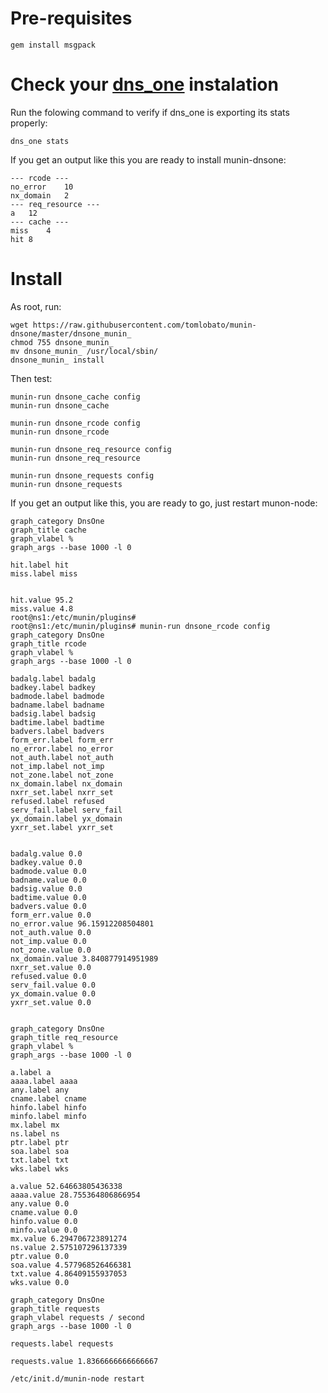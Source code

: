 # Pre-requisites

```
gem install msgpack
```

# Check your [dns_one](https://github.com/tomlobato/dns_one) instalation

Run the folowing command to verify if dns_one is exporting its stats properly:

```
dns_one stats
```

If you get an output like this you are ready to install munin-dnsone:

```
--- rcode ---
no_error	10
nx_domain	2
--- req_resource ---
a	12
--- cache ---
miss	4
hit	8
```

# Install

As root, run:

```
wget https://raw.githubusercontent.com/tomlobato/munin-dnsone/master/dnsone_munin_
chmod 755 dnsone_munin_
mv dnsone_munin_ /usr/local/sbin/
dnsone_munin_ install
```

Then test:

```
munin-run dnsone_cache config
munin-run dnsone_cache

munin-run dnsone_rcode config
munin-run dnsone_rcode

munin-run dnsone_req_resource config
munin-run dnsone_req_resource

munin-run dnsone_requests config
munin-run dnsone_requests
```

If you get an output like this, you are ready to go, just restart munon-node:

```
graph_category DnsOne
graph_title cache
graph_vlabel %
graph_args --base 1000 -l 0

hit.label hit
miss.label miss


hit.value 95.2
miss.value 4.8
root@ns1:/etc/munin/plugins# 
root@ns1:/etc/munin/plugins# munin-run dnsone_rcode config
graph_category DnsOne
graph_title rcode
graph_vlabel %
graph_args --base 1000 -l 0

badalg.label badalg
badkey.label badkey
badmode.label badmode
badname.label badname
badsig.label badsig
badtime.label badtime
badvers.label badvers
form_err.label form_err
no_error.label no_error
not_auth.label not_auth
not_imp.label not_imp
not_zone.label not_zone
nx_domain.label nx_domain
nxrr_set.label nxrr_set
refused.label refused
serv_fail.label serv_fail
yx_domain.label yx_domain
yxrr_set.label yxrr_set


badalg.value 0.0
badkey.value 0.0
badmode.value 0.0
badname.value 0.0
badsig.value 0.0
badtime.value 0.0
badvers.value 0.0
form_err.value 0.0
no_error.value 96.15912208504801
not_auth.value 0.0
not_imp.value 0.0
not_zone.value 0.0
nx_domain.value 3.840877914951989
nxrr_set.value 0.0
refused.value 0.0
serv_fail.value 0.0
yx_domain.value 0.0
yxrr_set.value 0.0


graph_category DnsOne
graph_title req_resource
graph_vlabel %
graph_args --base 1000 -l 0

a.label a
aaaa.label aaaa
any.label any
cname.label cname
hinfo.label hinfo
minfo.label minfo
mx.label mx
ns.label ns
ptr.label ptr
soa.label soa
txt.label txt
wks.label wks

a.value 52.64663805436338
aaaa.value 28.755364806866954
any.value 0.0
cname.value 0.0
hinfo.value 0.0
minfo.value 0.0
mx.value 6.294706723891274
ns.value 2.575107296137339
ptr.value 0.0
soa.value 4.577968526466381
txt.value 4.86409155937053
wks.value 0.0

graph_category DnsOne
graph_title requests
graph_vlabel requests / second
graph_args --base 1000 -l 0

requests.label requests

requests.value 1.8366666666666667

```


```
/etc/init.d/munin-node restart
```


